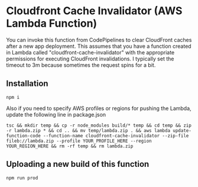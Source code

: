 # Cloudfront Cache Invalidator (AWS Lambda Function)

You can invoke this function from CodePipelines to clear CloudFront caches after a new app deployment. This assumes that you have a function created in Lambda called "cloudfront-cache-invalidator" with the appropriate permissions for executing CloudFront invalidations. I typically set the timeout to 3m because sometimes the request spins for a bit.

## Installation

	npm i

Also if you need to specify AWS profiles or regions for pushing the Lambda, update the following line in package.json

	tsc && mkdir temp && cp -r node_modules build/* temp && cd temp && zip -r lambda.zip * && cd .. && mv temp/lambda.zip . && aws lambda update-function-code --function-name cloudfront-cache-invalidator --zip-file fileb://lambda.zip --profile YOUR_PROFILE_HERE --region YOUR_REGION_HERE && rm -rf temp && rm lambda.zip

## Uploading a new build of this function

	npm run prod
